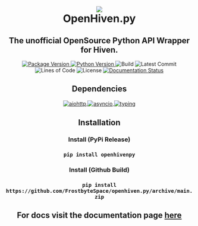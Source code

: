 <h1 align="center"><img src="https://images.nxybi.me/da4e88d64f12.png"><br>OpenHiven.py</h1>
<h2 align="center">The unofficial OpenSource Python API Wrapper for Hiven.</h2> <!-- Always close your tags, kids. -->
<p align="center">
  <a href="https://github.com/FrostbyteSpace/openhiven.py">
    <img alt="Package Version" src="https://img.shields.io/badge/package%20version-v0.1.2-purple?logo=python" />
    <a href="https://python.org">
      <img alt="Python Version" src="https://img.shields.io/badge/python->=3.6-blue?logo=python" />
     </a>
    <img alt="Build" src="https://img.shields.io/github/workflow/status/FrostbyteSpace/openhiven.py/CodeQL?logo=github" />
    <img alt="Latest Commit" src="https://img.shields.io/github/last-commit/FrostbyteSpace/openhiven.py?logo=github&color=violet" />
    <img alt="Lines of Code" src="https://img.shields.io/tokei/lines/github/FrostbyteSpace/openhiven.py" />
    <img alt="License" src="https://img.shields.io/github/license/FrostbyteSpace/openhiven.py" />
    <a href="https://openhivenpy.readthedocs.io/en/latest/?badge=latest">
      <img src="https://readthedocs.org/projects/openhivenpy/badge/?version=latest" alt="Documentation Status" />
      </a>
  </a>
</p>
  <h2 align="center"> Dependencies </h2>
<p align="center">
   <a href="https://docs.aiohttp.org/en/stable/">
      <img align="center" src='https://img.shields.io/github/pipenv/locked/dependency-version/FrostbyteSpace/openhiven.py/aiohttp/main' alt='aiohttp' />
    </a>
   <a href="https://docs.python.org/3/library/asyncio.html">
      <img align="center" src='https://img.shields.io/github/pipenv/locked/dependency-version/FrostbyteSpace/openhiven.py/asyncio/main' alt='asyncio' />
    </a>
   <a href="https://docs.python.org/3/library/typing.html">
      <img align="center" src='https://img.shields.io/github/pipenv/locked/dependency-version/FrostbyteSpace/openhiven.py/typing/main' alt='typing' />
    </a>
  <br>
</p>
<h2 align="center">Installation</h2>
<h3 align="center">Install (PyPi Release)</h3>
<h3 align="center"><code>pip install openhivenpy</code></h3>
<h3 align="center">Install (Github Build)</h3>
<h3 align="center"><code>pip install https://github.com/FrostbyteSpace/openhiven.py/archive/main.zip</code></h3>
<h2 align="center">For docs visit the documentation page <a href="https://openhivenpy.readthedocs.io/en/latest/">here</a></h2>
